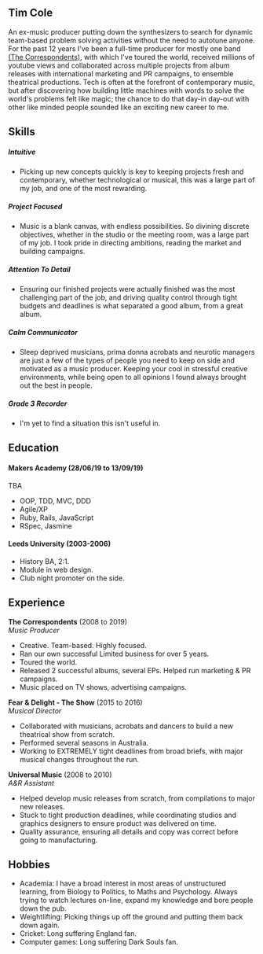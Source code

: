 ## Tim Cole

An ex-music producer putting down the synthesizers to search for dynamic team-based problem solving activities without the need to autotune anyone. For the past 12 years I've been a full-time producer for mostly one band [(The Correspondents)](https://www.thecorrespondents.co.uk/), with which I've toured the world, received millions of youtube views and collaborated across multiple projects from album releases with international marketing and PR campaigns, to ensemble theatrical productions. Tech is often at the forefront of contemporary music, but after discovering how building little machines with words to solve the world's problems felt like magic; the chance to do that day-in day-out with other like minded people sounded like an exciting new career to me.

## Skills

##### Intuitive
- Picking up new concepts quickly is key to keeping projects fresh and contemporary, whether technological or musical, this was a large part of my job, and one of the most rewarding.

##### Project Focused
- Music is a blank canvas, with endless possibilities. So divining discrete objectives, whether in the studio or the meeting room, was a large part of my job.  I took pride in directing ambitions, reading the market and building campaigns.

##### Attention To Detail
- Ensuring our finished projects were actually finished was the most challenging part of the job, and driving quality control through tight budgets and deadlines is what separated a good album, from a great album.

##### Calm Communicator
- Sleep deprived musicians, prima donna acrobats and neurotic managers are just a few of the types of people you need to keep on side and motivated as a music producer.  Keeping your cool in stressful creative environments, while being open to all opinions I found always brought out the best in people. 

##### Grade 3 Recorder 
- I'm yet to find a situation this isn't useful in.

## Education

#### Makers Academy (28/06/19 to 13/09/19)
TBA
- OOP, TDD, MVC, DDD
- Agile/XP
- Ruby, Rails, JavaScript
- RSpec, Jasmine

#### Leeds University (2003-2006)

- History BA, 2:1.
- Module in web design.
- Club night promoter on the side.

## Experience

**The Correspondents** (2008 to 2019)    
*Music Producer*  
- Creative. Team-based. Highly focused.
- Ran our own successful Limited business for over 5 years.
- Toured the world.
- Released 2 successful albums, several EPs. Helped run marketing & PR campaigns.
- Music placed on TV shows, advertising campaigns.

**Fear & Delight - The Show** (2015 to 2016)   
*Musical Director*  
- Collaborated with musicians, acrobats and dancers to build a new theatrical show from scratch.
- Performed several seasons in Australia.
- Working to EXTREMELY tight deadlines from broad briefs, with major musical changes throughout the run.

**Universal Music** (2008 to 2010)   
*A&R Assistant*  
- Helped develop music releases from scratch, from compilations to major new releases.
- Stuck to tight production deadlines, while coordinating studios and graphics designers to ensure product was delivered on time.
- Quality assurance, ensuring all details and copy was correct before going to manufacturing.

## Hobbies

- Academia: I have a broad interest in most areas of unstructured learning, from Biology to Politics, to Maths and Psychology.  Always trying to watch lectures on-line, expand my knowledge and bore people down the pub.
- Weightlifting: Picking things up off the ground and putting them back down again.
- Cricket: Long suffering England fan.
- Computer games: Long suffering Dark Souls fan.
